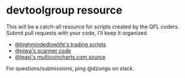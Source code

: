 # devtoolgroup resource

This will be a catch-all resource for scripts created by the QFL coders. Submit pull requests with your code, I'll keep it organized.

 - [@highmindedlowlife's trading scripts](https://github.com/highmindedlowlife/trading-scripts)
 - [@niwa's scanner code](https://github.com/niwacode/quickfingersscanner)
 - [@leasj's multicoincharts.com source](https://github.com/JosiahLeas/josiahleas.github.io)

For questions/submissions, ping @dzungu on slack.

